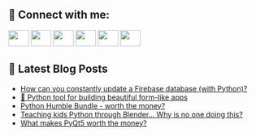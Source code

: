 ## 🔎 Connect with me:
[<img height="32" width="40" src="https://cdn.jsdelivr.net/npm/simple-icons@v5/icons/telegram.svg" />](https://t.me/bullbesh)
[<img height="32" width="40" src="https://cdn.jsdelivr.net/npm/simple-icons@v5/icons/vk.svg" />](https://vk.com/bullbesh)
[<img height="32" width="40" src="https://cdn.jsdelivr.net/npm/simple-icons@v5/icons/twitter.svg" />](https://twitter.com/bullbesh1)
[<img height="32" width="40" src="https://cdn.jsdelivr.net/npm/simple-icons@v5/icons/instagram.svg" />](https://www.instagram.com/bullbesh)
[<img height="32" width="40" src="https://cdn.jsdelivr.net/npm/simple-icons@v5/icons/reddit.svg" />](https://www.reddit.com/user/bullbesh)
[<img height="32" width="40" src="https://cdn.jsdelivr.net/npm/simple-icons@v5/icons/youtube.svg" />](https://www.youtube.com/channel/UCtfjRs6uzgq5mfm8S06WTcg)

## 📕 Latest Blog Posts
<!-- BLOG-POST-LIST:START -->
- [How can you constantly update a Firebase database &lpar;with Python&rpar;?](https://www.reddit.com/r/Python/comments/vxnjvx/how_can_you_constantly_update_a_firebase_database/)
- [🤯 Python tool for building beautiful form-like apps](https://www.reddit.com/r/Python/comments/vxndwz/python_tool_for_building_beautiful_formlike_apps/)
- [Python Humble Bundle - worth the money?](https://www.reddit.com/r/Python/comments/vxn1vi/python_humble_bundle_worth_the_money/)
- [Teaching kids Python through Blender... Why is no one doing this?](https://www.reddit.com/r/Python/comments/vxkx8v/teaching_kids_python_through_blender_why_is_no/)
- [What makes PyQt5 worth the money?](https://www.reddit.com/r/Python/comments/vxkvw9/what_makes_pyqt5_worth_the_money/)
<!-- BLOG-POST-LIST:END -->
